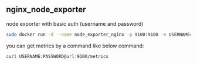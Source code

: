 ## nginx_node_exporter
node exporter with basic auth (username and password)

```sh
sudo docker run -d --name node_exporter_nginx -p 9100:9100 -e USERNAME=<YOUR---Username> -e PASSWD=<YOUR---Password> omilun/nginx_node_exporter:0.17
```
 you can get metrics by a command like below command:
```sh 
curl USERNAME:PASSWORD@url:9100/metrics 
```
